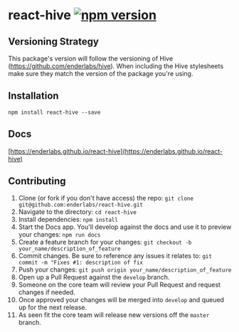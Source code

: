 # react-hive [![npm version](https://badge.fury.io/js/react-hive.svg)](https://badge.fury.io/js/react-hive)

## Versioning Strategy
This package's version will follow the versioning of Hive (https://github.com/enderlabs/hive). When including the Hive stylesheets make sure they match the version of the package you're using.

## Installation
```
npm install react-hive --save
```

## Docs
[https://enderlabs.github.io/react-hive](https://enderlabs.github.io/react-hive)

## Contributing
1. Clone (or fork if you don't have access) the repo: `git clone git@github.com:enderlabs/react-hive.git`
2. Navigate to the directory: `cd react-hive`
3. Install dependencies: `npm install`
4. Start the Docs app. You'll develop against the docs and use it to preview your changes: `npm run docs`
5. Create a feature branch for your changes: `git checkout -b your_name/description_of_feature`
6. Commit changes. Be sure to reference any issues it relates to: `git commit -m "Fixes #1: description of fix`
7. Push your changes: `git push origin your_name/description_of_feature`
8. Open up a Pull Request against the `develop` branch.
9. Someone on the core team will review your Pull Request and request changes if needed.
10. Once approved your changes will be merged into `develop` and queued up for the next release.
11. As seen fit the core team will release new versions off the `master` branch.